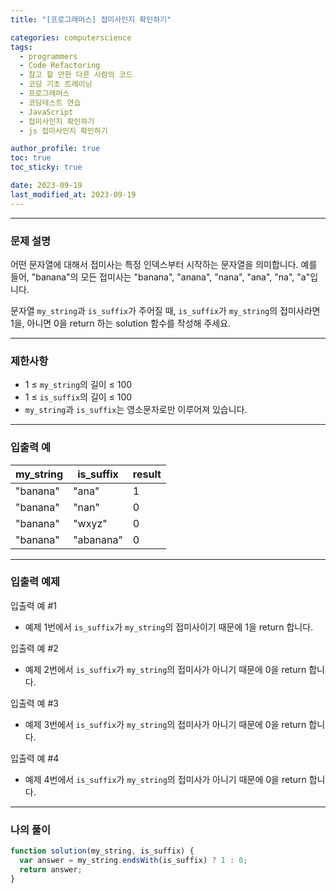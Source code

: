 ```yaml
---
title: "[프로그래머스] 접미사인지 확인하기"

categories: computerscience
tags:
  - programmers
  - Code Refactoring
  - 참고 할 만한 다른 사람의 코드
  - 코딩 기초 트레이닝
  - 프로그래머스
  - 코딩테스트 연습
  - JavaScript
  - 접미사인지 확인하기
  - js 접미사인지 확인하기

author_profile: true
toc: true
toc_sticky: true

date: 2023-09-19
last_modified_at: 2023-09-19
---
```


---

### 문제 설명

어떤 문자열에 대해서 접미사는 특정 인덱스부터 시작하는 문자열을 의미합니다. 예를 들어, "banana"의 모든 접미사는 "banana", "anana", "nana", "ana", "na", "a"입니다.

문자열 `my_string`과 `is_suffix`가 주어질 때, `is_suffix`가 `my_string`의 접미사라면 1을, 아니면 0을 return 하는 solution 함수를 작성해 주세요.

---

### 제한사항

- 1 ≤ `my_string`의 길이 ≤ 100
- 1 ≤ `is_suffix`의 길이 ≤ 100
- `my_string`과 `is_suffix`는 영소문자로만 이루어져 있습니다.

---

### 입출력 예

| my_string | is_suffix | result |
| --------- | --------- | ------ |
| "banana"  | "ana"     | 1      |
| "banana"  | "nan"     | 0      |
| "banana"  | "wxyz"    | 0      |
| "banana"  | "abanana" | 0      |

---

### 입출력 예제

입출력 예 #1

- 예제 1번에서 `is_suffix`가 `my_string`의 접미사이기 때문에 1을 return 합니다.

입출력 예 #2

- 예제 2번에서 `is_suffix`가 `my_string`의 접미사가 아니기 때문에 0을 return 합니다.

입출력 예 #3

- 예제 3번에서 `is_suffix`가 `my_string`의 접미사가 아니기 때문에 0을 return 합니다.

입출력 예 #4

- 예제 4번에서 `is_suffix`가 `my_string`의 접미사가 아니기 때문에 0을 return 합니다.

---

### 나의 풀이

```jsx
function solution(my_string, is_suffix) {
  var answer = my_string.endsWith(is_suffix) ? 1 : 0;
  return answer;
}
```
